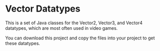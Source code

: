 # Vector Datatypes
This is a set of Java classes for the Vector2, Vector3, and Vector4 datatypes, which are most often used in video games.

You can download this project and copy the files into your project to get these datatypes.
